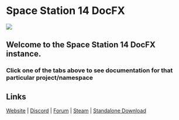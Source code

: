 # Space Station 14 DocFX
![](https://i.imgur.com/0h6VoRZ.png)

## Welcome to the Space Station 14 DocFX instance.
### Click one of the tabs above to see documentation for that particular project/namespace

## Links

[Website](https://spacestation14.io/) | [Discord](https://discord.gg/CuWu6kSznf) | [Forum](https://forum.spacestation14.io/) | [Steam](https://store.steampowered.com/app/1255460/Space_Station_14/) | [Standalone Download](https://spacestation14.io/about/nightlies/)